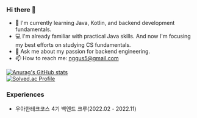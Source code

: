 
### Hi there 👋

- 🌱 I'm currently learning Java, Kotlin, and backend development fundamentals.
- 💻 I'm already familiar with practical Java skills. And now I'm focusing my best efforts on studying CS fundamentals.
- 💬 Ask me about my passion for backend engineering.
- 📫 How to reach me: nggus5@gmail.com

[![Anurag's GitHub stats](https://github-readme-stats.vercel.app/api?username=dwl21&theme=highcontrast&count_private=true)](https://github.com/anuraghazra/github-readme-stats)  
[![Solved.ac Profile](http://mazassumnida.wtf/api/v2/generate_badge?boj=nggus5)](https://solved.ac/nggus5/)

### Experiences

- 우아한테크코스 4기 백엔드 크루(2022.02 - 2022.11)
